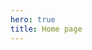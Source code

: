 ```yaml
---
hero: true
title: Home page
---
```


<script setup>
import HomePage from "./components/HomePage.vue";
import HomePageBio from "./components/HomePageBio.vue"
import HomePageFeatures from "./components/HomePageFeatures.vue"
import HomePageBanners from "./components/HomePageBanners.vue"
</script>

<HomePage :dummyFeatures="8">
	<template #Bio>
		<HomePageBio/>
	</template>
	<template #Features>
		<HomePageFeatures/>
	</template>
	<template #Banners>
		<HomePageBanners/>
	</template>
</HomePage>



